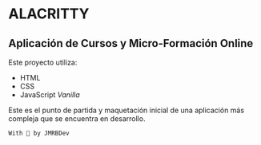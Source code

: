 # ALACRITTY
## Aplicación de Cursos y Micro-Formación Online

Este proyecto utiliza:
- HTML
- CSS
- JavaScript *Vanilla*

Este es el punto de partida y maquetación inicial de una aplicación más compleja que se encuentra en desarrollo.

`With 💚 by JMRBDev`
